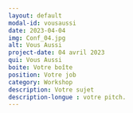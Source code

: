 ```yaml
---
layout: default
modal-id: vousaussi
date: 2023-04-04
img: Conf_04.jpg
alt: Vous Aussi
project-date: 04 avril 2023
qui: Vous Aussi
boite: Votre boîte
position: Votre job
category: Workshop
description: Votre sujet
description-longue : votre pitch. 
---
```

